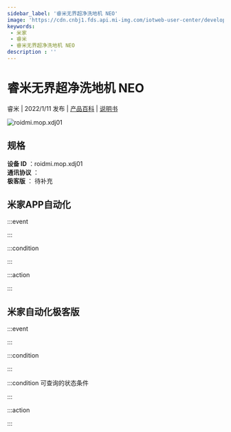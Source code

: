 ```yaml
---
sidebar_label: '睿米无界超净洗地机 NEO'
image: 'https://cdn.cnbj1.fds.api.mi-img.com/iotweb-user-center/developer_1679047959058O3QAR2C3.png?GalaxyAccessKeyId=AKVGLQWBOVIRQ3XLEW&Expires=9223372036854775807&Signature=zVbP2nNhmSHMG1EY+sKSSdhx+WY='
keywords: 
 - 米家
 - 睿米
 - 睿米无界超净洗地机 NEO
description : ''
---
```

# 睿米无界超净洗地机 NEO

睿米 | 2022/1/11 发布 | [产品百科](https://home.mi.com/webapp/content/baike/product/index.html?model=roidmi.mop.xdj01/) | [说明书](https://home.mi.com/views/introduction.html?model=roidmi.mop.xdj01&region=cn)

![roidmi.mop.xdj01](https://cdn.cnbj1.fds.api.mi-img.com/iotweb-user-center/developer_1679047959058O3QAR2C3.png?GalaxyAccessKeyId=AKVGLQWBOVIRQ3XLEW&Expires=9223372036854775807&Signature=zVbP2nNhmSHMG1EY+sKSSdhx+WY=)

## 规格  
> 
**设备 ID** ：roidmi.mop.xdj01  
**通讯协议** ：  
**极客版**  ： 待补充 


## 米家APP自动化  

:::event  

:::

:::condition  

:::

:::action   

:::

## 米家自动化极客版  

:::event  

:::

:::condition  

:::

:::condition 可查询的状态条件  

:::

:::action  

:::

        

